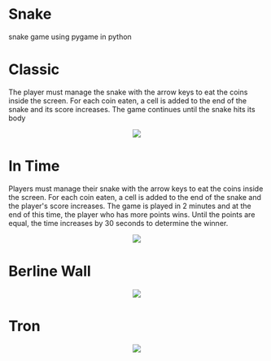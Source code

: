 # Snake
snake game using pygame in python

# Classic
The player must manage the snake with the arrow keys to eat the coins inside the screen. For each coin eaten, a cell is added to the end of the snake and its score increases. The game continues until the snake hits its body
<p align="center"><img src="https://user-images.githubusercontent.com/57006850/92823654-c9155b80-f3e2-11ea-9d86-cb619f7baae6.gif"/></img></p>

# In Time
Players must manage their snake with the arrow keys to eat the coins inside the screen. For each coin eaten, a cell is added to the end of the snake and the player's score increases. The game is played in 2 minutes and at the end of this time, the player who has more points wins. Until the points are equal, the time increases by 30 seconds to determine the winner.
<p align="center"><img src="https://user-images.githubusercontent.com/57006850/92824551-ce26da80-f3e3-11ea-9800-db90e254fa29.gif"/></img></p>

# Berline Wall
<p align="center"><img src="https://user-images.githubusercontent.com/57006850/92825654-0b3f9c80-f3e5-11ea-8855-6a4bed0f2140.gif"/></img></p>

# Tron
<p align="center"><img src="https://user-images.githubusercontent.com/57006850/92826281-c36d4500-f3e5-11ea-8f52-e6c7bccc27ca.gif"/></img></p>
